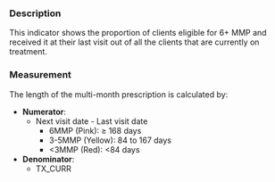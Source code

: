 ### Description
This indicator shows the proportion of clients eligible for 6+ MMP and received it at
their last visit out of all the clients that are currently on treatment.

### Measurement
The length of the multi-month prescription is calculated by:
- **Numerator**:
  - Next visit date - Last visit date
    - 6MMP (Pink): ≥ 168 days
    - 3-5MMP (Yellow): 84 to 167 days
    - <3MMP (Red): <84 days
- **Denominator**:
  - TX_CURR